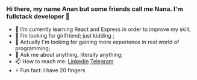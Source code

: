 ### Hi there, my name Anan but some friends call me Nana. I'm fullstack developer 👋

- 🌱 I’m currently learning React and Express in order to improve my skill;
- 🤔 I’m looking for girlfriend; just kidding ;
- 💼 Actually I'm looking for gaining more experience in real world of programming;
- 💬 Ask me about anything, literally anything;
- 📫 How to reach me: [Linkedin](https://www.linkedin.com/in/anan-hartanto-23a77417b/?lipi=urn%3Ali%3Apage%3Ad_flagship3_feed%3BZwUaP6gDSlqinVDkV%2BoCMw%3D%3D&licu=urn%3Ali%3Acontrol%3Ad_flagship3_feed-nav.settings_view_profile)
[Telegram](https://t.me/ananhartanto)
- ⚡ Fun fact: I have 20 fingers
